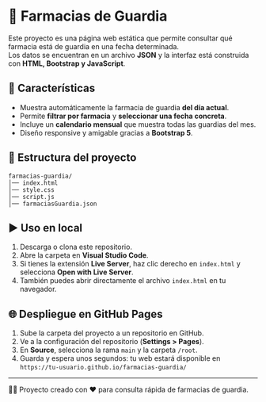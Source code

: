 # 📍 Farmacias de Guardia

Este proyecto es una página web estática que permite consultar qué farmacia está de guardia en una fecha determinada.  
Los datos se encuentran en un archivo **JSON** y la interfaz está construida con **HTML, Bootstrap y JavaScript**.

## 🚀 Características

- Muestra automáticamente la farmacia de guardia **del día actual**.
- Permite **filtrar por farmacia** y **seleccionar una fecha concreta**.
- Incluye un **calendario mensual** que muestra todas las guardias del mes.
- Diseño responsive y amigable gracias a **Bootstrap 5**.

## 📂 Estructura del proyecto

```
farmacias-guardia/
│── index.html
│── style.css
│── script.js
│── farmaciasGuardia.json
```

## ▶️ Uso en local

1. Descarga o clona este repositorio.
2. Abre la carpeta en **Visual Studio Code**.
3. Si tienes la extensión **Live Server**, haz clic derecho en `index.html` y selecciona **Open with Live Server**.
4. También puedes abrir directamente el archivo `index.html` en tu navegador.

## 🌐 Despliegue en GitHub Pages

1. Sube la carpeta del proyecto a un repositorio en GitHub.
2. Ve a la configuración del repositorio (**Settings > Pages**).
3. En **Source**, selecciona la rama `main` y la carpeta `/root`.
4. Guarda y espera unos segundos: tu web estará disponible en  
   `https://tu-usuario.github.io/farmacias-guardia/`

---

👨‍💻 Proyecto creado con ❤️ para consulta rápida de farmacias de guardia.
